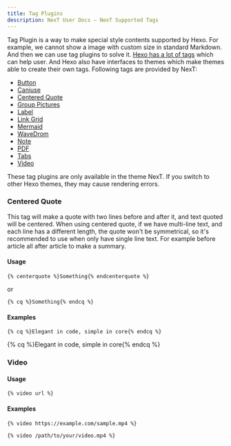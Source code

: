 ```yaml
---
title: Tag Plugins
description: NexT User Docs – NexT Supported Tags
---
```


Tag Plugin is a way to make special style contents supported by Hexo. For example, we cannot show a image with custom size in standard Markdown. And then we can use tag plugins to solve it. [Hexo has a lot of tags](https://hexo.io/docs/tag-plugins) which can help user. And Hexo also have interfaces to themes which make themes able to create their own tags. Following tags are provided by NexT:

* [Button](/docs/tag-plugins/button.html)
* [Caniuse](/docs/tag-plugins/caniuse.html)
* [Centered Quote](#Centered-Quote)
* [Group Pictures](/docs/tag-plugins/group-pictures.html)
* [Label](/docs/tag-plugins/label.html)
* [Link Grid](/docs/tag-plugins/link-grid.html)
* [Mermaid](/docs/tag-plugins/mermaid.html)
* [WaveDrom](/doc/tag-plugins/wavedrom.html)
* [Note](/docs/tag-plugins/note.html)
* [PDF](/docs/tag-plugins/pdf.html)
* [Tabs](/docs/tag-plugins/tabs.html)
* [Video](#Video)

These tag plugins are only available in the theme NexT. If you switch to other Hexo themes, they may cause rendering errors.

### Centered Quote

This tag will make a quote with two lines before and after it, and text quoted will be centered. When using centered quote, if we have multi-line text, and each line has a different length, the quote won't be symmetrical, so it's recommended to use when only have single line text. For example before article all after article to make a summary.

#### Usage

```jinja
{% centerquote %}Something{% endcenterquote %}
```

or

```jinja
{% cq %}Something{% endcq %}
```

#### Examples

```jinja
{% cq %}Elegant in code, simple in core{% endcq %}
```

{% cq %}Elegant in code, simple in core{% endcq %}

### Video

#### Usage

```jinja
{% video url %}
```

#### Examples

```jinja
{% video https://example.com/sample.mp4 %}
```

```jinja
{% video /path/to/your/video.mp4 %}
```
